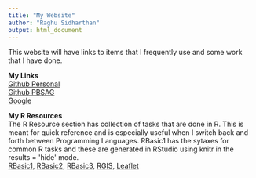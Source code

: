 ```yaml
---
title: "My Website"
author: "Raghu Sidharthan"
output: html_document
---
```


This website will have links to items that I frequently use and some work that I have done.

**My Links**  
[Github Personal](https://github.com/)  
[Github PBSAG](https://github.com/orgs/pbsag/dashboard)  
[Google](https://www.google.com/)  

**My R Resources**  
The R Resource section has collection of tasks that are done in R. This is meant for quick reference and is especially useful when I switch back and forth between Programming Languages. RBasic1 has the sytaxes for common R tasks and these are  generated in RStudio using knitr in the results = 'hide' mode.  
[RBasic1](https://sidharthanr.github.io/Resource/RBasic1),
[RBasic2](https://sidharthanr.github.io/Resource/RBasic2),
[RBasic3](https://sidharthanr.github.io/Resource/RBasic3),
[RGIS](https://sidharthanr.github.io/Resource/RGIS),
[Leaflet](https://sidharthanr.github.io/Resource/Leaflet)
